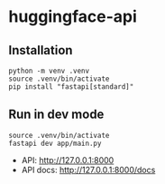 # huggingface-api

## Installation

```shell
python -m venv .venv
source .venv/bin/activate
pip install "fastapi[standard]"
```

## Run in dev mode

```shell
source .venv/bin/activate
fastapi dev app/main.py
```

- API: http://127.0.0.1:8000
- API docs: http://127.0.0.1:8000/docs
